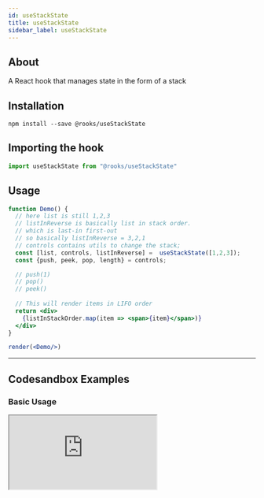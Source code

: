 ```yaml
---
id: useStackState
title: useStackState
sidebar_label: useStackState
---
```



    

## About

A React hook that manages state in the form of a stack

[//]: # "Main"

## Installation

    npm install --save @rooks/useStackState

## Importing the hook

```javascript
import useStackState from "@rooks/useStackState"
```

## Usage

```jsx
function Demo() {
  // here list is still 1,2,3
  // listInReverse is basically list in stack order. 
  // which is last-in first-out
  // so basically listInReverse = 3,2,1
  // controls contains utils to change the stack;
  const [list, controls, listInReverse] =  useStackState([1,2,3]);
  const {push, peek, pop, length} = controls;

  // push(1)
  // pop()
  // peek()
  
  // This will render items in LIFO order
  return <div>
    {listInStackOrder.map(item => <span>{item}</span>)}
  </div>
}

render(<Demo/>)
```


---

## Codesandbox Examples

### Basic Usage

<iframe 
    src="https://codesandbox.io/embed/bold-smoke-iedi8?fontsize=14&hidenavigation=1&module=%2Fsrc%2FApp.js&theme=dark"
    style={{
        width: "100%",
        height: 500,
        border: 0,
        borderRadius: 4,
        overflow: "hidden"
    }}
    title="useStackState"
    allow="accelerometer; ambient-light-sensor; camera; encrypted-media; geolocation; gyroscope; hid; microphone; midi; payment; usb; vr; xr-spatial-tracking"
    sandbox="allow-forms allow-modals allow-popups allow-presentation allow-same-origin allow-scripts" 
/>    



## Join Bhargav's discord server
You can click on the floating discord icon at the bottom right of the screen and talk to us in our server.

